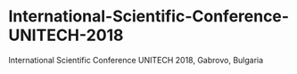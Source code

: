 # International-Scientific-Conference-UNITECH-2018
International Scientific Conference UNITECH 2018, Gabrovo, Bulgaria
